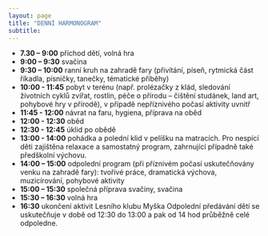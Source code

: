 ```yaml
---
layout: page
title: "DENNÍ HARMONOGRAM"
subtitle:  
---
```


 
- __7.30 – 9:00__ příchod dětí, volná hra
- __9:00 – 9:30__ svačina 
- __9:30 – 10:00__ ranní kruh na zahradě fary (přivítání, píseň, rytmická část říkadla, písničky, tanečky, tématické příběhy)
- __10:00 - 11:45__ pobyt v terénu (např. prolézačky z klád, sledování životních cyklů zvířat, rostlin, péče o přírodu – čištění studánek, land art, pohybové hry v přírodě), v případě nepříznivého počasí aktivity uvnitř 
- __11:45 - 12:00__ návrat na faru, hygiena, příprava na oběd
- __12:00 - 12:30__ oběd
- __12:30 - 12:45__ úklid po obědě
- __13:00 - 14:00__ pohádka a polední klid v pelíšku na matracích. Pro nespící děti zajištěna relaxace a samostatný program, zahrnující případně také předškolní výchovu.
- __14:00 – 15:00__ odpolední program (při příznivém počasí uskutečňovány venku na zahradě fary): tvořivé práce, dramatická výchova, muzicírování, pohybové aktivity
- __15:00 – 15:30__ společná příprava svačiny, svačina
- __15:30 – 16:30__ volná hra
- __16:30__ ukončení aktivit Lesního klubu Myška
Odpolední předávání dětí se uskutečňuje v době od 12:30 do 13:00 a pak od 14 hod průběžně celé odpoledne.

